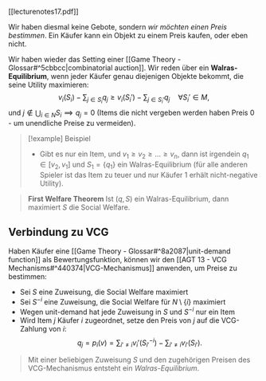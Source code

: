 [[lecturenotes17.pdf]]

Wir haben diesmal keine Gebote, sondern *wir möchten einen Preis bestimmen*. Ein Käufer kann ein Objekt zu einem Preis kaufen, oder eben nicht.

Wir haben wieder das Setting einer [[Game Theory - Glossar#^5cbbcc|combinatorial auction]]. Wir reden über ein **Walras-Equilibrium**, wenn jeder Käufer genau diejenigen Objekte bekommt, die seine Utility maximieren:
$$v_{i}(S_{i})-\sum_{j \in S_{i}}q_{j}\geq v_{i}(S_{i}')-\sum_{j \in S_{i}'}q_{j}\quad \forall S_{i}'\in M,$$
und $j \not\in \bigcup_{i \in N}S_{i} \implies q_{j}=0$ (Items die nicht vergeben werden haben Preis 0 - um unendliche Preise zu vermeiden).

> [!example] Beispiel
> - Gibt es nur ein Item, und $v_{1} \geq v_{2} \geq \dots \geq v_{n}$, dann ist irgendein $q_{1} \in [v_{2},v_{1}]$ und $S_{1}=\{ q_{1} \}$  ein Walras-Equilibrium (für alle anderen Spieler ist das Item zu teuer und nur Käufer 1 erhält nicht-negative Utility).

> **First Welfare Theorem**
> Ist $(q,S)$ ein Walras-Equilibrium, dann maximiert $S$ die Social Welfare.

## Verbindung zu VCG

Haben Käufer eine [[Game Theory - Glossar#^8a2087|unit-demand function]] als Bewertungsfunktion, können wir den [[AGT 13 - VCG Mechanisms#^440374|VCG-Mechanismus]] anwenden, um Preise zu bestimmen:
- Sei $S$ eine Zuweisung, die Social Welfare maximiert
- Sei $S^{-i}$ eine Zuweisung, die Social Welfare für $N\setminus \{ i \}$ maximiert
- Wegen unit-demand hat jede Zuweisung in $S$ und $S^{-i}$ nur ein Item
- Wird Item $j$ Käufer $i$ zugeordnet, setze den Preis von $j$ auf die VCG-Zahlung von $i$: $$q_{j}=p_{i}(v)=\sum_{i' \neq i}v_{i}'(S_{i'}^{-i})-\sum_{i' \neq i}v_{i'}(S_{i'}).$$
> Mit einer beliebigen Zuweisung $S$ und den zugehörigen Preisen des VCG-Mechanismus entsteht ein *Walras-Equilibrium*.

